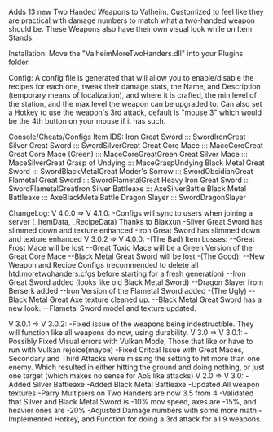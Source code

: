Adds 13 new Two Handed Weapons to Valheim. Customized to feel like they are practical with damage numbers to match what a two-handed weapon should be.
These Weapons also have their own visual look while on Item Stands.


Installation:
Move the "ValheimMoreTwoHanders.dll" into your Plugins folder.


Config:
A config file is generated that will allow you to enable/disable the recipes for each one, tweak their damage stats, the Name, and Description (temporary means of localization), and where it is crafted, the min level of the station, and the max level the weapon can be upgraded to.
Can also set a Hotkey to use the weapon's 3rd attack, default is "mouse 3" which would be the 4th button on your mouse if it has such.

Console/Cheats/Configs Item IDS:
Iron Great Sword ::: SwordIronGreat
Silver Great Sword ::: SwordSilverGreat
Great Core Mace ::: MaceCoreGreat
Great Core Mace (Green) ::: MaceCoreGreatGreen
Great Silver Mace ::: MaceSilverGreat
Grasp of Undying ::: MaceGraspUndying
Black Metal Great Sword ::: SwordBlackMetalGreat
Moder's Sorrow ::: SwordObsidianGreat
Flametal Great Sword ::: SwordFlametalGreat
Heavy Iron Great Sword ::: SwordFlametalGreatIron
Silver Battleaxe ::: AxeSilverBattle
Black Metal Battleaxe ::: AxeBlackMetalBattle
Dragon Slayer ::: SwordDragonSlayer

ChangeLog:
V 4.0.0 => V 4.1.0:
-Configs will sync to users when joining a server (_ItemData, _RecipeData) Thanks to Blaxxun
-Silver Great Sword has slimmed down and texture enhanced
-Iron Great Sword has slimmed down and texture enhanced
V 3.0.2 => V 4.0.0:
-(The Bad) Item Losses:
--Great Frost Mace will be lost
--Great Toxic Mace will be a Green Version of the Great Core Mace
--Black Metal Great Sword will be lost
-(The Good):
--New Weapon and Recipe Configs (recommended to delete all htd.moretwohanders.cfgs before starting for a fresh generation)
--Iron Great Sword added (looks like old Black Metal Sword)
--Dragon Slayer from Berserk added
--Iron Version of the Flametal Sword added
-(The Ugly)
--Black Metal Great Axe texture cleaned up.
--Black Metal Great Sword has a new look.
--Flametal Sword model and texture updated.

V 3.0.1 => V 3.0.2:
-Fixed issue of the weapons being indestructible. They will function like all weapons do now, using durability.
V 3.0 => V 3.0.1:
-Possibly Fixed Visual errors with Vulkan Mode, Those that like or have to run with Vulkan rejoice(maybe)
-Fixed Critcal Issue with Great Maces, Secondary and Third Attacks were missing the setting to hit more than one enemy. Which resulted in either hitting the ground and doing nothing, or just one target (which makes no sense for AoE like attacks)
V 2.0 => V 3.0:
-Added Silver Battleaxe
-Added Black Metal Battleaxe
-Updated All weapon textures
-Parry Multipiers on Two Handers are now 3.5 from 4
-Validated that Silver and Black Metal Sword is -10% mov speed, axes are -15%, and heavier ones are -20%
-Adjusted Damage numbers with some more math
-Implemented Hotkey, and Function for doing a 3rd attack for all 9 weapons.